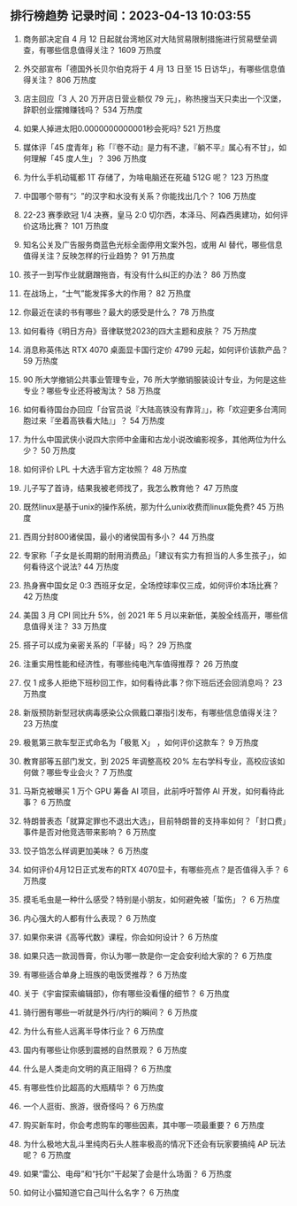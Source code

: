 
## 排行榜趋势 记录时间：2023-04-13 10:03:55
  
  1. 商务部决定自 4 月 12 日起就台湾地区对大陆贸易限制措施进行贸易壁垒调查，有哪些信息值得关注？ 1609 万热度
    
  2. 外交部宣布「德国外长贝尔伯克将于 4 月 13 日至 15 日访华」，有哪些信息值得关注？ 806 万热度
    
  3. 店主回应「3 人 20 万开店日营业额仅 79 元」，称热搜当天只卖出一个汉堡，辞职创业摆摊赚钱吗？ 534 万热度
    
  4. 如果人掉进太阳0.0000000000001秒会死吗? 521 万热度
    
  5. 媒体评「45 度青年」称「『卷不动』是力有不逮，『躺不平』属心有不甘」，如何理解「45 度人生」？ 396 万热度
    
  6. 为什么手机动辄都 1T 存储了，为啥电脑还在死磕 512G 呢？ 123 万热度
    
  7. 中国哪个带有“氵”的汉字和水没有关系？你能找出几个？ 106 万热度
    
  8. 22-23 赛季欧冠 1/4 决赛，皇马 2:0 切尔西，本泽马、阿森西奥建功，如何评价这场比赛？ 101 万热度
    
  9. 知名公关及广告服务商蓝色光标全面停用文案外包，或用 AI 替代，哪些信息值得关注？反映怎样的行业趋势？ 91 万热度
    
  10. 孩子一到写作业就磨蹭拖沓，有没有什么纠正的办法？ 86 万热度
    
  11. 在战场上，“士气”能发挥多大的作用？ 82 万热度
    
  12. 你最近在读的书有哪些？最大的感受是什么？ 78 万热度
    
  13. 如何看待《明日方舟》音律联觉2023的四大主题和皮肤？ 75 万热度
    
  14. 消息称英伟达 RTX 4070 桌面显卡国行定价 4799 元起，如何评价该款产品？ 59 万热度
    
  15. 90 所大学撤销公共事业管理专业，76 所大学撤销服装设计专业，为何是这些专业？哪些专业还将被淘汰？ 58 万热度
    
  16. 如何看待国台办回应「台官员说『大陆高铁没有靠背』」，称「欢迎更多台湾同胞过来『坐着高铁看大陆』」？ 54 万热度
    
  17. 为什么中国武侠小说四大宗师中金庸和古龙小说改编影视多，其他两位为什么少？ 50 万热度
    
  18. 如何评价 LPL 十大选手官方定妆照？ 48 万热度
    
  19. 儿子写了首诗，结果我被老师找了，我怎么教育他？ 47 万热度
    
  20. 既然linux是基于unix的操作系统，那为什么unix收费而linux能免费? 45 万热度
    
  21. 西周分封800诸侯国，最小的诸侯国有多小？ 44 万热度
    
  22. 专家称「子女是长周期的耐用消费品」「建议有实力有担当的人多生孩子」，如何看待这个说法? 44 万热度
    
  23. 热身赛中国女足 0:3 西班牙女足，全场控球率仅三成，如何评价本场比赛？ 42 万热度
    
  24. 美国 3 月 CPI 同比升 5%，创 2021 年 5 月以来新低，美股全线高开，哪些信息值得关注？ 33 万热度
    
  25. 搭子可以成为亲密关系的「平替」吗？ 29 万热度
    
  26. 注重实用性能和经济性，有哪些纯电汽车值得推荐？ 26 万热度
    
  27. 仅 1 成多人拒绝下班秒回工作，如何看待此事？你下班后还会回消息吗？ 23 万热度
    
  28. 新版预防新型冠状病毒感染公众佩戴口罩指引发布，有哪些信息值得关注？ 23 万热度
    
  29. 极氪第三款车型正式命名为「极氪 X」 ，如何评价这款车？ 9 万热度
    
  30. 教育部等五部门发文，到 2025 年调整高校 20% 左右学科专业，高校应该如何做？哪些专业会火？ 7 万热度
    
  31. 马斯克被曝买 1 万个 GPU 筹备 AI 项目，此前呼吁暂停 AI 开发，如何看待此事？ 6 万热度
    
  32. 特朗普表态「就算定罪也不退出大选」，目前特朗普的支持率如何？「封口费」事件是否对他竞选带来影响？ 6 万热度
    
  33. 饺子馅怎么样调更加美味？ 6 万热度
    
  34. 如何评价4月12日正式发布的RTX 4070显卡，有哪些亮点？是否值得入手？ 6 万热度
    
  35. 摸毛毛虫是一种什么感受？特别是小朋友，如何避免被「蜇伤」？ 6 万热度
    
  36. 内心强大的人都有什么表现？ 6 万热度
    
  37. 如果你来讲《高等代数》课程，你会如何设计？ 6 万热度
    
  38. 如果只选一款润唇膏，你认为哪一款是你一定会安利给大家的？ 6 万热度
    
  39. 有哪些适合单身上班族的电饭煲推荐？ 6 万热度
    
  40. 关于《宇宙探索编辑部》，你有哪些没看懂的细节？ 6 万热度
    
  41. 骑行圈有哪些一听就是外行/内行的瞬间？ 6 万热度
    
  42. 为什么有些人远离半导体行业？ 6 万热度
    
  43. 国内有哪些让你感到震撼的自然景观？ 6 万热度
    
  44. 什么是人类走向文明的真正阻碍？ 6 万热度
    
  45. 有哪些性价比超高的大瓶精华？ 6 万热度
    
  46. 一个人逛街、旅游，很奇怪吗？ 6 万热度
    
  47. 购买新车时，你会考虑购车的哪些因素，其中哪一项最重要？ 6 万热度
    
  48. 为什么极地大乱斗里纯肉石头人胜率极高的情况下还会有玩家要搞纯 AP 玩法呢？ 6 万热度
    
  49. 如果“雷公、电母”和“托尔”干起架了会是什么场面？ 6 万热度
    
  50. 如何让小猫知道它自己叫什么名字？ 6 万热度
    